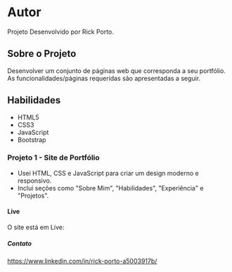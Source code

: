 # Autor
Projeto Desenvolvido por Rick Porto. 

## Sobre o Projeto
Desenvolver um conjunto de páginas web que corresponda a seu portfólio. As
funcionalidades/páginas requeridas são apresentadas a seguir.

## Habilidades
- HTML5
- CSS3
- JavaScript
- Bootstrap

### Projeto 1 - Site de Portfólio
- Usei HTML, CSS e JavaScript para criar um design moderno e responsivo.
- Incluí seções como "Sobre Mim", "Habilidades", "Experiência" e "Projetos".

#### Live
O site está em Live: 

##### Contato
https://www.linkedin.com/in/rick-porto-a5003917b/
